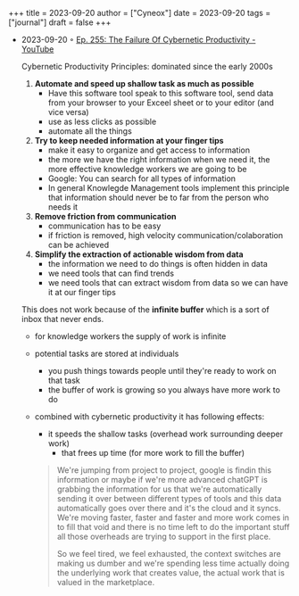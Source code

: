 +++
title = 2023-09-20
author = ["Cyneox"]
date = 2023-09-20
tags = ["journal"]
draft = false
+++

-   2023-09-20 ◦ [Ep. 255: The Failure Of Cybernetic Productivity - YouTube](https://www.youtube.com/watch?v=Udzf5F1GPME&ab_channel=CalNewport)

    Cybernetic Productivity Principles:
    dominated since the early 2000s

    1.  **Automate and speed up shallow task as much as possible**
        -   Have this software tool speak to this software tool, send data from your
            browser to your Exceel sheet or to your editor (and vice versa)
        -   use as less clicks as possible
        -   automate all the things
    2.  **Try to keep needed information at your finger tips**
        -   make it easy to organize and get access to information
        -   the more we have the right information when we need it, the more
            effective knowledge workers we are going to be
        -   Google: You can search for all types of information
        -   In general Knowlegde Management tools implement this principle that
            information should never be to far from the person who needs it
    3.  **Remove friction from communication**
        -   communication has to be easy
        -   if friction is removed, high velocity communication/colaboration can be achieved
    4.  **Simplify the extraction of actionable wisdom from data**
        -   the information we need to do things is often hidden in data
        -   we need tools that can find trends
        -   we need tools that can extract wisdom from data so we can have it at our
            finger tips

    This does not work because of the **infinite buffer** which is a sort of inbox that never ends.

    -   for knowledge workers the supply of work is infinite
    -   potential tasks are stored at individuals
        -   you push things towards people until they're ready to work on that task
        -   the buffer of work is growing so you always have more work to do
    -   combined with cybernetic productivity it has following effects:

        -   it speeds the shallow tasks (overhead work surrounding deeper work)
            -   that frees up time (for more work to fill the buffer)

        > We're jumping from project to project, google is findin this information or
        > maybe if we're more advanced chatGPT is grabbing the information for us that
        > we're automatically sending it over between different types of tools and
        > this data automatically goes over there and it's the cloud and it syncs.
        > We're moving faster, faster and faster and more work comes in to fill that
        > void and there is no time left to do the important stuff all those overheads
        > are trying to support in the first place.
        >
        > So we feel tired, we feel exhausted, the context switches are making us
        > dumber and we're spending less time actually doing the underlying work that
        > creates value, the actual work that is valued in the marketplace.
